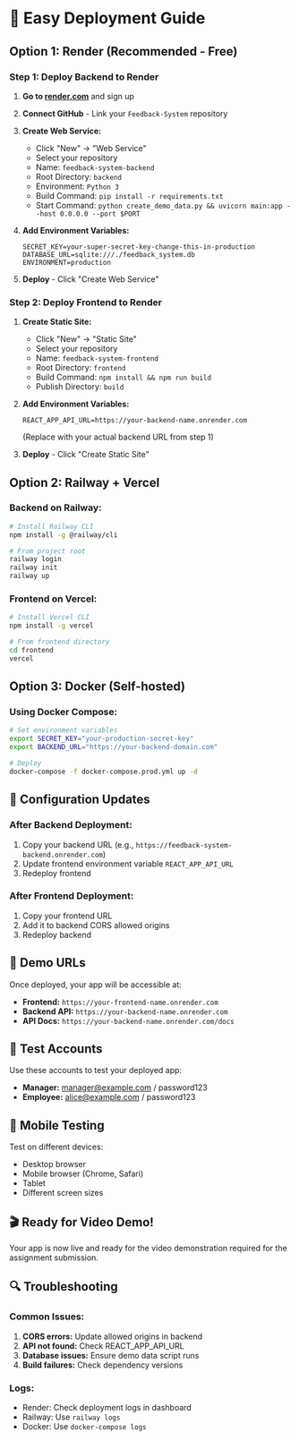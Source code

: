 # 🚀 Easy Deployment Guide

## Option 1: Render (Recommended - Free)

### Step 1: Deploy Backend to Render

1. **Go to [render.com](https://render.com)** and sign up
2. **Connect GitHub** - Link your `Feedback-System` repository
3. **Create Web Service:**
   - Click "New" → "Web Service"
   - Select your repository
   - Name: `feedback-system-backend`
   - Root Directory: `backend`
   - Environment: `Python 3`
   - Build Command: `pip install -r requirements.txt`
   - Start Command: `python create_demo_data.py && uvicorn main:app --host 0.0.0.0 --port $PORT`

4. **Add Environment Variables:**
   ```
   SECRET_KEY=your-super-secret-key-change-this-in-production
   DATABASE_URL=sqlite:///./feedback_system.db
   ENVIRONMENT=production
   ```

5. **Deploy** - Click "Create Web Service"

### Step 2: Deploy Frontend to Render

1. **Create Static Site:**
   - Click "New" → "Static Site"
   - Select your repository
   - Name: `feedback-system-frontend`
   - Root Directory: `frontend`
   - Build Command: `npm install && npm run build`
   - Publish Directory: `build`

2. **Add Environment Variables:**
   ```
   REACT_APP_API_URL=https://your-backend-name.onrender.com
   ```
   (Replace with your actual backend URL from step 1)

3. **Deploy** - Click "Create Static Site"

## Option 2: Railway + Vercel

### Backend on Railway:
```bash
# Install Railway CLI
npm install -g @railway/cli

# From project root
railway login
railway init
railway up
```

### Frontend on Vercel:
```bash
# Install Vercel CLI
npm install -g vercel

# From frontend directory
cd frontend
vercel
```

## Option 3: Docker (Self-hosted)

### Using Docker Compose:
```bash
# Set environment variables
export SECRET_KEY="your-production-secret-key"
export BACKEND_URL="https://your-backend-domain.com"

# Deploy
docker-compose -f docker-compose.prod.yml up -d
```

## 🔧 Configuration Updates

### After Backend Deployment:
1. Copy your backend URL (e.g., `https://feedback-system-backend.onrender.com`)
2. Update frontend environment variable `REACT_APP_API_URL`
3. Redeploy frontend

### After Frontend Deployment:
1. Copy your frontend URL
2. Add it to backend CORS allowed origins
3. Redeploy backend

## 🎯 Demo URLs

Once deployed, your app will be accessible at:
- **Frontend:** `https://your-frontend-name.onrender.com`
- **Backend API:** `https://your-backend-name.onrender.com`
- **API Docs:** `https://your-backend-name.onrender.com/docs`

## 👥 Test Accounts

Use these accounts to test your deployed app:
- **Manager:** manager@example.com / password123
- **Employee:** alice@example.com / password123

## 📱 Mobile Testing

Test on different devices:
- Desktop browser
- Mobile browser (Chrome, Safari)
- Tablet
- Different screen sizes

## 🎬 Ready for Video Demo!

Your app is now live and ready for the video demonstration required for the assignment submission.

## 🔍 Troubleshooting

### Common Issues:
1. **CORS errors:** Update allowed origins in backend
2. **API not found:** Check REACT_APP_API_URL
3. **Database issues:** Ensure demo data script runs
4. **Build failures:** Check dependency versions

### Logs:
- Render: Check deployment logs in dashboard
- Railway: Use `railway logs`
- Docker: Use `docker-compose logs`
